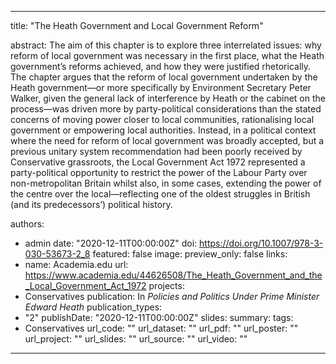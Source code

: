 ---
title: "The Heath Government and Local Government Reform"

abstract: The aim of this chapter is to explore three interrelated issues: why reform of local government was necessary in the first place, what the Heath government’s reforms achieved, and how they were justified rhetorically. The chapter argues that the reform of local government undertaken by the Heath government—or more specifically by Environment Secretary Peter Walker, given the general lack of interference by Heath or the cabinet on the process—was driven more by party-political considerations than the stated concerns of moving power closer to local communities, rationalising local government or empowering local authorities. Instead, in a political context where the need for reform of local government was broadly accepted, but a previous unitary system recommendation had been poorly received by Conservative grassroots, the Local Government Act 1972 represented a party-political opportunity to restrict the power of the Labour Party over non-metropolitan Britain whilst also, in some cases, extending the power of the centre over the local—reflecting one of the oldest struggles in British (and its predecessors’) political history.

authors:
- admin
date: "2020-12-11T00:00:00Z"
doi: https://doi.org/10.1007/978-3-030-53673-2_8
featured: false
image:
  preview_only: false
links:
- name: Academia.edu
  url: https://www.academia.edu/44626508/The_Heath_Government_and_the_Local_Government_Act_1972
projects:
- Conservatives
publication: In *Policies and Politics Under Prime Minister Edward Heath*
publication_types:
- "2"
publishDate: "2020-12-11T00:00:00Z"
slides: 
summary:
tags:
- Conservatives
url_code: ""
url_dataset: ""
url_pdf: ""
url_poster: ""
url_project: ""
url_slides: ""
url_source: ""
url_video: ""
------